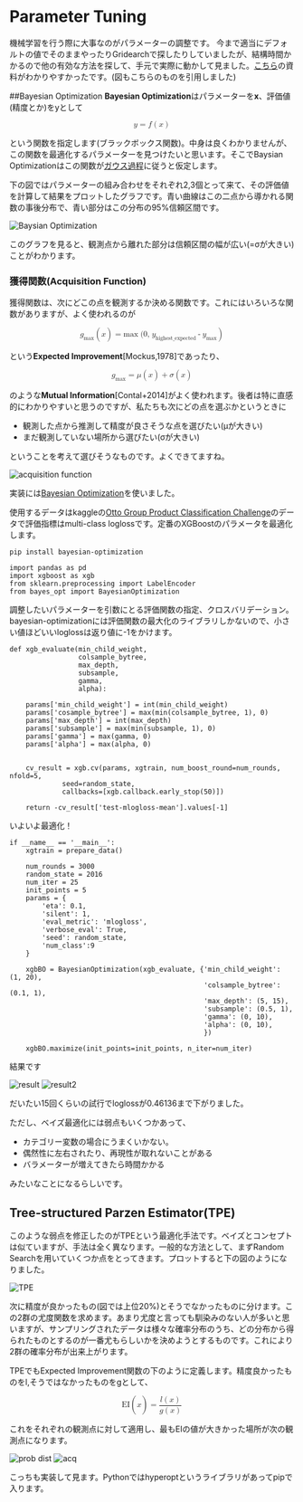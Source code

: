 # Parameter Tuning 
機械学習を行う際に大事なのがパラメーターの調整です。
今まで適当にデフォルトの値でそのままやったりGridearchで探したりしていましたが、結構時間かかるので他の有効な方法を探して、手元で実際に動かして見ました。[こちら](http://neupy.com/2016/12/17/hyperparameter_optimization_for_neural_networks.html)の資料がわかりやすかったです。(図もこちらのものを引用しました)

##Bayesian Optimization
**Bayesian Optimization**はパラメーターを**x**、評価値(精度とか)をyとして

<math display="block">
<mi>y</mi>
<mo>=</mo>
<mi>f</mi>
<mo>&af;</mo>
<mo>(</mo>
<mi>x</mi>
<mo>)</mo>

という関数を指定します(ブラックボックス関数)。中身は良くわかりませんが、この関数を最適化するパラメーターを見つけたいと思います。そこでBaysian Optimizationはこの関数が[ガウス過程](http://www.yasuhisay.info/entry/20091011/1255189429)に従うと仮定します。

下の図ではパラメーターの組み合わせをそれぞれ2,3個とって来て、その評価値を計算して結果をプロットしたグラフです。青い曲線はこの二点から導かれる関数の事後分布で、青い部分はこの分布の95%信頼区間です。

![Baysian Optimization](http://neupy.com/_images/gaussian-process-example.png)

このグラフを見ると、観測点から離れた部分は信頼区間の幅が広い(=σが大きい)ことがわかります。

### 獲得関数(Acquisition Function)
獲得関数は、次にどこの点を観測するか決める関数です。これにはいろいろな関数がありますが、よく使われるのが

<math display="block">
<msub>
 <mi>g</mi>
 <mi>max</mi>
</msub>
<mo>&af;</mo>
<mo>(</mo>
<mi>x</mi>
<mo>)</mo>
<mo>=</mo>
<mi>max</mi>
<mo>(0,</mo>
<msub>
 <mi>y</mi>
 <mi>highest_expected</mi>
</msub>
<mo>-</mo>
<msub>
 <mi>y</mi>
 <mi>max</mi>
</msub>
<mo>)</mo>

という**Expected Improvement**[Mockus,1978]であったり、

<math display="block">
<msub>
 <mi>g</mi>
 <mi>max</mi>
</msub>
<mo>=</mo>
<mi>μ</mi>
<mo>&af;</mo>
<mo>(</mo>
<mi>x</mi>
<mo>)</mo>
<mo>+</mo>
<mi>σ</mi>
<mo>&af;</mo>
<mo>(</mo>
<mi>x</mi>
<mo>)</mo>

のような**Mutual Information**[Contal+2014]がよく使われます。後者は特に直感的にわかりやすいと思うのですが、私たちも次にどの点を選ぶかというときに

* 観測した点から推測して精度が良さそうな点を選びたい(μが大きい)
* まだ観測していない場所から選びたい(σが大きい)

ということを考えて選びそうなものです。よくできてますね。

![acquisition function](http://neupy.com/_images/expected-improvement-example.png)


実装には[Bayesian Optimization](https://github.com/fmfn/BayesianOptimization)を使いました。

使用するデータはkaggleの[Otto Group Product Classification Challenge](https://www.kaggle.com/c/otto-group-product-classification-challenge#evaluation)のデータで評価指標はmulti-class loglossです。定番のXGBoostのパラメータを最適化します。

```pip install bayesian-optimization```


```
import pandas as pd
import xgboost as xgb
from sklearn.preprocessing import LabelEncoder
from bayes_opt import BayesianOptimization
```
調整したいパラメーターを引数にとる評価関数の指定、クロスバリデーション。bayesian-optimizationには評価関数の最大化のライブラリしかないので、小さい値ほどいいloglossは返り値に-1をかけます。

```
def xgb_evaluate(min_child_weight,
                 colsample_bytree,
                 max_depth,
                 subsample,
                 gamma,
                 alpha):

    params['min_child_weight'] = int(min_child_weight)
    params['cosample_bytree'] = max(min(colsample_bytree, 1), 0)
    params['max_depth'] = int(max_depth)
    params['subsample'] = max(min(subsample, 1), 0)
    params['gamma'] = max(gamma, 0)
    params['alpha'] = max(alpha, 0)


    cv_result = xgb.cv(params, xgtrain, num_boost_round=num_rounds, nfold=5,
             seed=random_state,
             callbacks=[xgb.callback.early_stop(50)])

    return -cv_result['test-mlogloss-mean'].values[-1]
```
いよいよ最適化！

```
if __name__ == '__main__':
    xgtrain = prepare_data()

    num_rounds = 3000
    random_state = 2016
    num_iter = 25
    init_points = 5
    params = {
        'eta': 0.1,
        'silent': 1,
        'eval_metric': 'mlogloss',
        'verbose_eval': True,
        'seed': random_state,
        'num_class':9
    }

    xgbBO = BayesianOptimization(xgb_evaluate, {'min_child_weight': (1, 20),
                                                'colsample_bytree': (0.1, 1),
                                                'max_depth': (5, 15),
                                                'subsample': (0.5, 1),
                                                'gamma': (0, 10),
                                                'alpha': (0, 10),
                                                })

    xgbBO.maximize(init_points=init_points, n_iter=num_iter)
```

結果です

![result](https://github.com/jun-sato/parameter_tuning/blob/master/result.png?raw=true)
![result2](https://github.com/jun-sato/parameter_tuning/blob/master/result2.png?raw=true)

だいたい15回くらいの試行でloglossが0.46136まで下がりました。

ただし、ベイズ最適化には弱点もいくつかあって、

* カテゴリー変数の場合にうまくいかない。
* 偶然性に左右されたり、再現性が取れないことがある
* バラメーターが増えてきたら時間かかる

みたいなことになるらしいです。

## Tree-structured Parzen Estimator(TPE)

このような弱点を修正したのがTPEという最適化手法です。ベイズとコンセプトは似ていますが、手法は全く異なります。一般的な方法として、まずRandom Searchを用いていくつか点をとってきます。プロットすると下の図のようになりました。


![TPE](http://neupy.com/_images/tpe-observation-groups.png)

次に精度が良かったもの(図では上位20%)とそうでなかったものに分けます。この2群の尤度関数を求めます。あまり尤度と言っても馴染みのない人が多いと思いますが、サンプリングされたデータは様々な確率分布のうち、どの分布から得られたものとするのが一番尤もらしいかを決めようとするものです。これにより2群の確率分布が出来上がります。

TPEでもExpected Improvement関数の下のように定義します。精度良かったものをl,そうではなかったものをgとして、





<math display="block">
<mi>EI</mi>
<mo>&af;</mo>
<mo>(</mo>
<mi>x</mi>
<mo>)</mo>
<mo>=</mo>
    <mfrac>
        <mrow>
            <mo>&af;</mo>
            <mi>l</mi>
            <mo>(</mo>
            <mi>x</mi>
            <mo>)</mo>
        </mrow>
        <mrow>
            <mo>&af;</mo>
            <mi>g</mi>
            <mo>(</mo>
            <mi>x</mi>
            <mo>)</mo>
        </mrow>
    </mfrac>
    
これをそれぞれの観測点に対して適用し、最もEIの値が大きかった場所が次の観測点になります。
    
    
![prob dist](http://neupy.com/_images/tpe-sampled-candidates.png)
![acq](http://neupy.com/_images/tpe-expected-improvement.png)

こっちも実装して見ます。Pythonではhyperoptというライブラリがあってpipで入ります。


